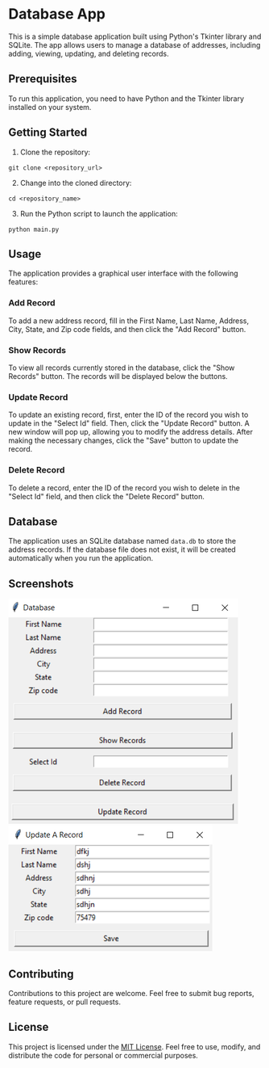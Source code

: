 # Database App

This is a simple database application built using Python's Tkinter library and SQLite. The app allows users to manage a database of addresses, including adding, viewing, updating, and deleting records.

## Prerequisites

To run this application, you need to have Python and the Tkinter library installed on your system.

## Getting Started

1. Clone the repository:

```
git clone <repository_url>
```

2. Change into the cloned directory:

```
cd <repository_name>
```

3. Run the Python script to launch the application:

```
python main.py
```

## Usage

The application provides a graphical user interface with the following features:

### Add Record

To add a new address record, fill in the First Name, Last Name, Address, City, State, and Zip code fields, and then click the "Add Record" button.

### Show Records

To view all records currently stored in the database, click the "Show Records" button. The records will be displayed below the buttons.

### Update Record

To update an existing record, first, enter the ID of the record you wish to update in the "Select Id" field. Then, click the "Update Record" button. A new window will pop up, allowing you to modify the address details. After making the necessary changes, click the "Save" button to update the record.

### Delete Record

To delete a record, enter the ID of the record you wish to delete in the "Select Id" field, and then click the "Delete Record" button.

## Database

The application uses an SQLite database named `data.db` to store the address records. If the database file does not exist, it will be created automatically when you run the application.

## Screenshots
![Image](https://github.com/azim-qadri/Database-App/blob/main/Screenshot%20(83).png) ![Image](https://github.com/azim-qadri/Database-App/blob/main/Screenshot%20(84).png)
## Contributing

Contributions to this project are welcome. Feel free to submit bug reports, feature requests, or pull requests.

## License

This project is licensed under the [MIT License](LICENSE). Feel free to use, modify, and distribute the code for personal or commercial purposes.
